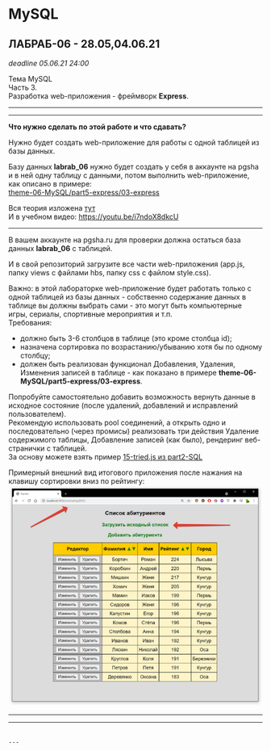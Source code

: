 # MySQL

## ЛАБРАБ-06 - 28.05,04.06.21  

*deadline 05.06.21 24:00*  

Тема MySQL  
Часть 3.  
Разработка web-приложения - фреймворк **Express**.  

---  
---  

**Что нужно сделать по этой работе и что сдавать?**  

Нужно будет создать web-приложение для работы с одной таблицей из базы данных.  

Базу данных **labrab_06** нужно будет создать у себя в аккаунте на pgsha и в ней одну таблицу с данными, потом выполнить web-приложение, как описано в примере:  
[theme-06-MySQL/part5-express/03-express](https://github.com/permCoding/nodejs21/tree/main/theme-06-MySQL/part5-express/03-express)  

Вся теория изложена [тут](https://github.com/permCoding/nodejs21/tree/main/theme-06-MySQL/part5-express)  
И в учебном видео: https://youtu.be/i7ndoX8dkcU  

---  

В вашем аккаунте на pgsha.ru для проверки должна остаться база данных **labrab_06** с таблицей.  

И в свой репозиторий загрузите все части web-приложения (app.js, папку views с файлами hbs, папку css с файлом style.css).  

Важно: в этой лабораторке web-приложение будет работать только с одной таблицей из базы данных - собственно содержание данных в таблице вы должны выбрать сами - это могут быть компьютерные игры, сериалы, спортивные мероприятия и т.п.  
Требования:  
- должно быть 3-6 столбцов в таблице (это кроме столбца id);  
- назначена сортировка по возрастанию/убыванию хотя бы по одному столбцу;  
- должен быть реализован функционал Добавления, Удаления, Изменения записей в таблице - как показано в примере **theme-06-MySQL/part5-express/03-express**.  

Попробуйте самостоятельно добавить возможность вернуть данные в исходное состояние (после удалений, добавлений и исправлений пользователем).  
Рекомендую использовать pool соединений, а открыть одно и последовательно (через промисы) реализовать три действия Удаление содержимого таблицы, Добавление записей (как было), рендеринг веб-странички с таблицей.  
За основу можете взять пример [15-tried.js из part2-SQL](https://github.com/permCoding/nodejs21/tree/main/theme-06-MySQL/part2-SQL#15-triedjs)  

Примерный внешний вид итогового приложения после нажания на клавишу сортировки вниз по рейтингу:  
![app](app.png)  

---  
---  

```

---  
